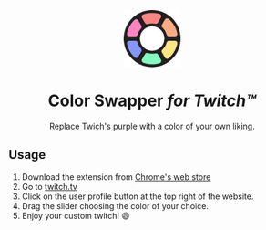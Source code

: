 <p align="center"><img src="./icons/128px.png" width="100px" /></p>
<h1 align="center">Color Swapper <i>for Twitch™</i></h1>

<p align="center"> Replace Twich's purple with a color of your own liking.</p>


## Usage

1. Download the extension from [Chrome's web store](https://chrome.google.com/webstore/detail/color-swapper-for-twitch/eebhppjblnbbdkkgpgdhkkmochhbkgnn)
2. Go to [twitch.tv](https://www.twitch.tv/)
3. Click on the user profile button at the top right of the website.
4. Drag the slider choosing the color of your choice.
5. Enjoy your custom twitch! 😄




